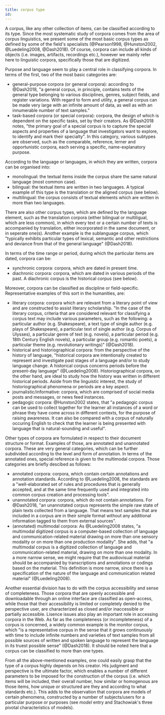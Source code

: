 ```yaml
---
title: corpus type
id: 
---
```


A corpus, like any other collection of items, can be classified according to its type. Since the most systematic study of corpora comes from the area of corpus linguistics, we present some of the most basic corpus types as defined by some of the field's specialists (@Pearson1998, @Hunston2002, @Luedeling2008, @Dash2018). Of course, corpora can include all kinds of objects (i.e. images, artifacts, recordings etc.), however we mainly refer here to linguistic corpora, specifically those that are digitized. 

Purpose and language seem to play a central role in classifying corpora. In terms of the first, two of the most basic categories are: 

- general-purpose corpora (or general corpora): according to @Dash2018, "a general corpus, in principle, contains texts of the general type belonging to various disciplines, genres, subject fields, and register variations. With regard to form and utility, a general corpus can be made very large with an infinite amount of data, as well as with an innumerable number of text samples."
- task-based corpora (or special corpora): corpora, the design of which is dependent on the specific tasks, set by their creators. As @Dash2018 notes, "the primary goal of a special corpus is to capture the special aspects and properties of a language that investigators want to explore, to identify and mark their specialty". In this category, various subtypes are observed, such as the comparable, reference, lerner and opportunistic corpora, each serving a specific, name-explanatory purpose. 

According to the language or languages, in which they are written, corpora can be organised into:

- monolingual: the textual items inside the corpus share the same natural language (most common case).
- bilingual: the textual items are written in two languages. A typical example of this type is the translation or the aligned corpus (see below).
- multilingual: the corpus consists of textual elements which are written in more than two languages. 

There are also other corpus types, which are defined by the language element, such as the translation corpora (either bilingual or multiligual, which are less common), in which every text or a certain number of texts is accompanied by translation, either incorporated in the same document, or in seperate one(s). Another example is the sublanguage corpus, which "typically exhibits particular types of lexical, semantic and other restrictions and deviance from that of the general language" (@Dash2018).

In terms of the time range or period, during which the particular items are dated, corpora can be:

- synchronic corpora: corpora, which are dated in present time. 
- diachronic corpora: corpora, which are dated in various periods of the past. A diachronic corpus is the historical corpus (see below).

 Moreover, corpora can be classified as discipline or field-specific. Representative examples of this sort in the humanities, are:
 
 - literary corpora: corpora which are relevant from a literary point of view and are constructed to assist literary scholarship. "In the case of the literary corpus, criteria that are considered relevant for classifying a corpus text may include various parameters, such as the following: a particular author (e.g. Shakespeare), a text type of single author (e.g. plays of Shakespeare), a particular text of single author (e.g. Corpus of Ulysses), a particular genre of text (e.g. novels), a particular period (e.g. 18th Century English novels), a particular group (e.g. romantic poets), a particular theme (e.g. revolutionary writings)" (@Dash2018).
 - historical and historiographical corpora: from the perspective of the history of language, "historical corpora are intentionally created to represent and investigate past stages of a language and/or to study language change. A historical corpus concerns periods before the present-day language" (@Luedeling2008). Historiographical corpora, on the other hand, are ideal to study how the history was written in different historical periods. Aside from the linguistic interest, the study of historiographical phenomena or periods are a key aspect.
 - journalistic/informative: corpora, which are comprised of social media posts and messages, or news feed instances.
 - pedagogic corpora: @Hunston2002 states, that "a pedagogic corpus can be used to collect together for the learner all instances of a word or phrase they have come across in different contexts, for the purpose of raising awareness. It can also be compared with a corpus of naturally occuring English to check that the learner is being presented with language that is natural-sounding and useful".
 
 Other types of corpora are formulated in respect to their document structure or format. Examples of those, are annotated and unannotated corpora. These are very general categories, which can be further subdivided according to the level and form of annotation. In terms of the annotated ones, special reference is given to the multimodal corpora. Those categories are briefly descibed as follows:
 
- annotated corpora: corpora, which contain certain annotations and annotation standards. According to @Luedeling2008, the standards are a "well-elaborated set of rules and procedures that is generally accepted, and at the same time frequently used and integrated into common corpus creation and processing tools". 
- unannotated corpora: corpora, which do not contain annotations. For @Dash2018, "an unannotated corpus represents the simple raw state of plain texts collected from a language. That means text samples that are included in a corpus are in their simple format without any additional information tagged to them from external sources".
- (annotated) multimodal corpora: As @Luedeling2008 states, "a multimodal digitized corpus is a computer-based collection of language and communication-related material drawing on more than one sensory modality or on more than one production modality". She adds, that "a multimodal corpus is a digitized collection of language and communication-related material, drawing on more than one modality. In a more narrow sense, we might require that the audiovisual material should be accompanied by transcriptions and annotations or codings based on the material. This definition is more narrow, since there is a specification of the nature of the language and communication related material" (@Luedeling2008).
 
 Another essential division has to do with the corpus accessibility and sense of completeness. Those corpora that are openly accessible and downloadable through an online interface are classified as open-access, while those that their accessibility is limited or completely denied to the perspective user, are characterized as closed and/or inaccessible or partially accessible. Lisence issues also play an important role in accessing corpora in the Web. As far as the completeness (or incompleteness) of a corpus is concerned, a widely common example is the monitor corpus, which "is a representative corpus in the sense that it grows continuously with time to include infinite numbers and varieties of text samples from all possible sources of written and spoken language to represent the language in its truest possible sense" (@Dash2018). It should be noted here that a corpus can be classified to more than one types.
 
 From all the above-mentioned examples, one could easily grasp that the type of a corpus highly depends on his creator. His judgment and perspective is the ultimate factor, which enables a number of different parameters to be imposed for the construction of the corpus  (i.e. which items will be included, their overall number, how similar or homogenous are those items, how unique or structured are they and according to what standards etc.). This adds to the observation that corpora are models of certain phenomena, constructed by a number of subjects/users for a particular purpose or purposes (see _model_ entry and Stachowiak's three pivotal characteristics of models).
 




